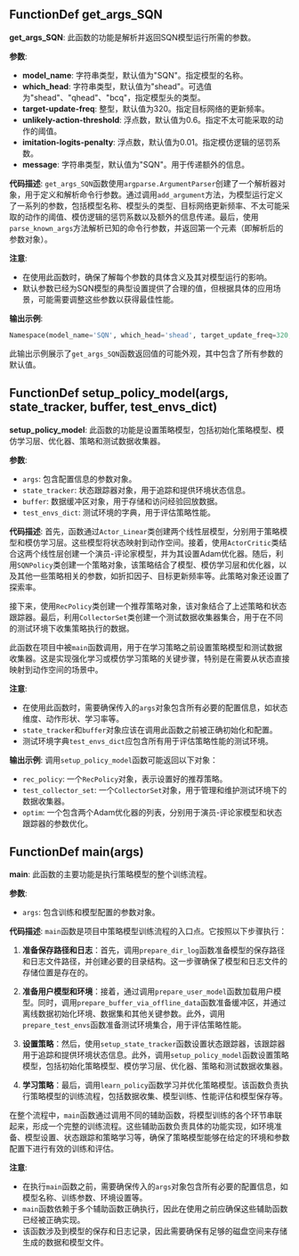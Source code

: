 ## FunctionDef get_args_SQN
**get_args_SQN**: 此函数的功能是解析并返回SQN模型运行所需的参数。

**参数**:
- **model_name**: 字符串类型，默认值为"SQN"。指定模型的名称。
- **which_head**: 字符串类型，默认值为"shead"。可选值为"shead"、"qhead"、"bcq"，指定模型头的类型。
- **target-update-freq**: 整型，默认值为320。指定目标网络的更新频率。
- **unlikely-action-threshold**: 浮点数，默认值为0.6。指定不太可能采取的动作的阈值。
- **imitation-logits-penalty**: 浮点数，默认值为0.01。指定模仿逻辑的惩罚系数。
- **message**: 字符串类型，默认值为"SQN"。用于传递额外的信息。

**代码描述**:
`get_args_SQN`函数使用`argparse.ArgumentParser`创建了一个解析器对象，用于定义和解析命令行参数。通过调用`add_argument`方法，为模型运行定义了一系列的参数，包括模型名称、模型头的类型、目标网络更新频率、不太可能采取的动作的阈值、模仿逻辑的惩罚系数以及额外的信息传递。最后，使用`parse_known_args`方法解析已知的命令行参数，并返回第一个元素（即解析后的参数对象）。

**注意**:
- 在使用此函数时，确保了解每个参数的具体含义及其对模型运行的影响。
- 默认参数已经为SQN模型的典型设置提供了合理的值，但根据具体的应用场景，可能需要调整这些参数以获得最佳性能。

**输出示例**:
```python
Namespace(model_name='SQN', which_head='shead', target_update_freq=320, unlikely_action_threshold=0.6, imitation_logits_penalty=0.01, message='SQN')
```
此输出示例展示了`get_args_SQN`函数返回值的可能外观，其中包含了所有参数的默认值。
## FunctionDef setup_policy_model(args, state_tracker, buffer, test_envs_dict)
**setup_policy_model**: 此函数的功能是设置策略模型，包括初始化策略模型、模仿学习层、优化器、策略和测试数据收集器。

**参数**:
- `args`: 包含配置信息的参数对象。
- `state_tracker`: 状态跟踪器对象，用于追踪和提供环境状态信息。
- `buffer`: 数据缓冲区对象，用于存储和访问经验回放数据。
- `test_envs_dict`: 测试环境的字典，用于评估策略性能。

**代码描述**:
首先，函数通过`Actor_Linear`类创建两个线性层模型，分别用于策略模型和模仿学习层。这些模型将状态映射到动作空间。接着，使用`ActorCritic`类结合这两个线性层创建一个演员-评论家模型，并为其设置Adam优化器。随后，利用`SQNPolicy`类创建一个策略对象，该策略结合了模型、模仿学习层和优化器，以及其他一些策略相关的参数，如折扣因子、目标更新频率等。此策略对象还设置了探索率。

接下来，使用`RecPolicy`类创建一个推荐策略对象，该对象结合了上述策略和状态跟踪器。最后，利用`CollectorSet`类创建一个测试数据收集器集合，用于在不同的测试环境下收集策略执行的数据。

此函数在项目中被`main`函数调用，用于在学习策略之前设置策略模型和测试数据收集器。这是实现强化学习或模仿学习策略的关键步骤，特别是在需要从状态直接映射到动作空间的场景中。

**注意**:
- 在使用此函数时，需要确保传入的`args`对象包含所有必要的配置信息，如状态维度、动作形状、学习率等。
- `state_tracker`和`buffer`对象应该在调用此函数之前被正确初始化和配置。
- 测试环境字典`test_envs_dict`应包含所有用于评估策略性能的测试环境。

**输出示例**:
调用`setup_policy_model`函数可能返回以下对象：
- `rec_policy`: 一个`RecPolicy`对象，表示设置好的推荐策略。
- `test_collector_set`: 一个`CollectorSet`对象，用于管理和维护测试环境下的数据收集器。
- `optim`: 一个包含两个Adam优化器的列表，分别用于演员-评论家模型和状态跟踪器的参数优化。
## FunctionDef main(args)
**main**: 此函数的主要功能是执行策略模型的整个训练流程。

**参数**:
- `args`: 包含训练和模型配置的参数对象。

**代码描述**:
`main`函数是项目中策略模型训练流程的入口点。它按照以下步骤执行：

1. **准备保存路径和日志**：首先，调用`prepare_dir_log`函数准备模型的保存路径和日志文件路径，并创建必要的目录结构。这一步骤确保了模型和日志文件的存储位置是存在的。

2. **准备用户模型和环境**：接着，通过调用`prepare_user_model`函数加载用户模型。同时，调用`prepare_buffer_via_offline_data`函数准备缓冲区，并通过离线数据初始化环境、数据集和其他关键参数。此外，调用`prepare_test_envs`函数准备测试环境集合，用于评估策略性能。

3. **设置策略**：然后，使用`setup_state_tracker`函数设置状态跟踪器，该跟踪器用于追踪和提供环境状态信息。此外，调用`setup_policy_model`函数设置策略模型，包括初始化策略模型、模仿学习层、优化器、策略和测试数据收集器。

4. **学习策略**：最后，调用`learn_policy`函数学习并优化策略模型。该函数负责执行策略模型的训练流程，包括数据收集、模型训练、性能评估和模型保存等。

在整个流程中，`main`函数通过调用不同的辅助函数，将模型训练的各个环节串联起来，形成一个完整的训练流程。这些辅助函数负责具体的功能实现，如环境准备、模型设置、状态跟踪和策略学习等，确保了策略模型能够在给定的环境和参数配置下进行有效的训练和评估。

**注意**:
- 在执行`main`函数之前，需要确保传入的`args`对象包含所有必要的配置信息，如模型名称、训练参数、环境设置等。
- `main`函数依赖于多个辅助函数正确执行，因此在使用之前应确保这些辅助函数已经被正确实现。
- 该函数涉及到模型的保存和日志记录，因此需要确保有足够的磁盘空间来存储生成的数据和模型文件。
